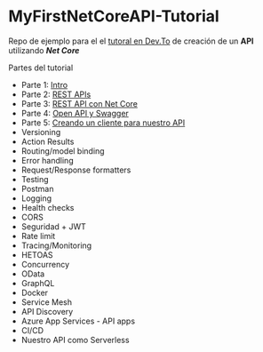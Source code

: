 # MyFirstNetCoreAPI-Tutorial

Repo de ejemplo para el el [tutoral en Dev.To](https://dev.to/andreslozadamosto/creando-un-api-en-net-core-5-intro-2nc2) de creación de un **API** utilizando **_Net Core_**

Partes del tutorial
- Parte 1: [Intro](https://dev.to/andreslozadamosto/creando-un-api-en-net-core-5-intro-2nc2)
- Parte 2: [REST APIs](https://dev.to/andreslozadamosto/creando-un-api-en-net-core-5-rest-api-3e2l) 
- Parte 3: [REST API con Net Core](https://dev.to/andreslozadamosto/creando-un-api-en-net-core-5-mi-primer-api-319f)
- Parte 4: [Open API y Swagger](https://dev.to/andreslozadamosto/creando-un-api-en-net-core-5-openapi-swagger-3fe3)
- Parte 5: [Creando un cliente para nuestro API](https://dev.to/andreslozadamosto/creando-un-api-en-net-core-5-creando-un-cliente-para-nuestro-api-1mb3)
- Versioning
- Action Results
- Routing/model binding
- Error handling
- Request/Response formatters
- Testing
- Postman
- Logging
- Health checks
- CORS
- Seguridad + JWT
- Rate limit
- Tracing/Monitoring
- HETOAS
- Concurrency
- OData
- GraphQL
- Docker
- Service Mesh
- API Discovery
- Azure App Services - API apps
- CI/CD
- Nuestro API como Serverless

